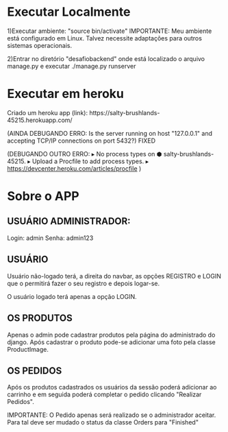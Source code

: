 <h1>Executar Localmente</h1>

1)Executar ambiente: "source bin/activate"
IMPORTANTE: Meu ambiente está configurado em Linux. Talvez necessite adaptações
para outros sistemas operacionais.

2)Entrar no diretório "desafiobackend" onde está localizado o arquivo manage.py e
executar ./manage.py runserver

<h1>Executar em heroku</h1>
Criado um heroku app (link):
https://salty-brushlands-45215.herokuapp.com/

(AINDA DEBUGANDO ERRO:
Is the server running on host "127.0.0.1" and accepting TCP/IP connections on 
port 5432?) FIXED

(DEBUGANDO OUTRO ERRO:
 ▸    No process types on ⬢ salty-brushlands-45215.
 ▸    Upload a Procfile to add process types.
 ▸    https://devcenter.heroku.com/articles/procfile
)


<h1>Sobre o APP</h1>
<h2>USUÁRIO ADMINISTRADOR:</h2>
Login: admin
Senha: admin123

<h2>USUÁRIO</h2>
Usuário não-logado terá, a direita do navbar, as opções REGISTRO e LOGIN que o 
permitirá fazer o seu registro e depois logar-se.

O usuário logado terá apenas a opção LOGIN.

<h2>OS PRODUTOS</h2>
Apenas o admin pode cadastrar produtos pela página do administrado do django.
Após cadastrar o produto pode-se adicionar uma foto pela classe ProductImage.

<h2>OS PEDIDOS</h2>
Após os produtos cadastrados os usuários da sessão poderá adicionar ao carrinho
e em seguida poderá completar o pedido clicando "Realizar Pedidos".

IMPORTANTE: O Pedido apenas será realizado se o administrador aceitar.
Para tal deve ser mudado o status da classe Orders para "Finished" 
